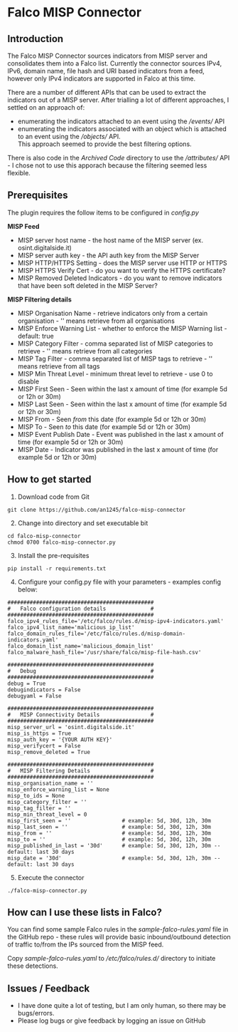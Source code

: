 # Falco MISP Connector

## Introduction
The Falco MISP Connector sources indicators from MISP server and consolidates them into a Falco list.  Currently the connector sources IPv4, IPv6, domain name, file hash and URI based indicators from a feed, however only IPv4 indicators are supported in Falco at this time.  

There are a number of different APIs that can be used to extract the indicators out of a MISP server.  After trialling a lot of different approaches, I settled on an approach of: 
- enumerating the indicators attached to an event using the */events/* API
- enumerating the indicators associated with an object which is attached to an event using the */objects/* API.  
This approach seemed to provide the best filtering options.  

There is also code in the *Archived Code* directory to use the */attributes/* API - I chose not to use this apporach because the filtering seemed less flexible.

## Prerequisites
The plugin requires the follow items to be configured in *config.py*

**MISP Feed**
- MISP server host name - the host name of the MISP server (ex. osint.digitalside.it)
- MISP server auth key - the API auth key from the MISP Server
- MISP HTTP/HTTPS Setting - does the MISP server use HTTP or HTTPS
- MISP HTTPS Verify Cert - do you want to verify the HTTPS certificate?
- MISP Removed Deleted Indicators - do you want to remove indicators that have been soft deleted in the MISP Server?

**MISP Filtering details**
- MISP Organisation Name - retrieve indicators only from a certain organisation - '' means retrieve from all organisations
- MISP Enforce Warning List - whether to enforce the MISP Warning list - default: true
- MISP Category Filter - comma separated list of MISP categories to retrieve - '' means retrieve from all categories
- MISP Tag Filter - comma separated list of MISP tags to retrieve - '' means retrieve from all tags
- MISP Min Threat Level - minimum threat level to retrieve - use 0 to disable
- MISP First Seen - Seen within the last x amount of time (for example 5d or 12h or 30m)
- MISP Last Seen - Seen within the last x amount of time (for example 5d or 12h or 30m)
- MISP From - Seen *from* this date (for example 5d or 12h or 30m)
- MISP To - Seen *to* this date (for example 5d or 12h or 30m)
- MISP Event Publish Date - Event was published in the last x amount of time (for example 5d or 12h or 30m)
- MISP Date - Indicator was published in the last x amount of time (for example 5d or 12h or 30m)

## How to get started
1. Download code from Git
```
git clone https://github.com/an1245/falco-misp-connector
```

2. Change into directory and set executable bit
```
cd falco-misp-connector
chmod 0700 falco-misp-connector.py
```

3. Install the pre-requisites
```
pip install -r requirements.txt
```

4. Configure your config.py file with your parameters - examples config below:
```
##############################################
#   Falco configuration details              #
##############################################
falco_ipv4_rules_file='/etc/falco/rules.d/misp-ipv4-indicators.yaml'
falco_ipv4_list_name='malicious_ip_list'
falco_domain_rules_file='/etc/falco/rules.d/misp-domain-indicators.yaml'
falco_domain_list_name='malicious_domain_list'
falco_malware_hash_file='/usr/share/falco/misp-file-hash.csv'

##############################################
#   Debug                                    #
##############################################
debug = True
debugindicators = False
debugyaml = False

##############################################
#   MISP Connectivity Details                #
##############################################
misp_server_url = 'osint.digitalside.it'
misp_is_https = True
misp_auth_key = '{YOUR AUTH KEY}'
misp_verifycert = False
misp_remove_deleted = True

##############################################
#   MISP Filtering Details                   #
##############################################
misp_organisation_name = ''
misp_enforce_warning_list = None
misp_to_ids = None
misp_category_filter = ''
misp_tag_filter = ''
misp_min_threat_level = 0
misp_first_seen = ''                # example: 5d, 30d, 12h, 30m
misp_last_seen = ''                 # example: 5d, 30d, 12h, 30m
misp_from = ''                      # example: 5d, 30d, 12h, 30m
misp_to = ''                        # example: 5d, 30d, 12h, 30m
misp_published_in_last = '30d'      # example: 5d, 30d, 12h, 30m -- default: last 30 days
misp_date = '30d'                   # example: 5d, 30d, 12h, 30m -- default: last 30 days
```

5. Execute the connector
```
./falco-misp-connector.py
```

## How can I use these lists in Falco?
You can find some sample Falco rules in the *sample-falco-rules.yaml* file in the GitHub repo - these rules will provide basic inbound/outbound detection of traffic to/from the IPs sourced from the MISP feed.

Copy *sample-falco-rules.yaml* to */etc/falco/rules.d/* directory to initiate these detections.

## Issues / Feedback
- I have done quite a lot of testing, but I am only human, so there may be bugs/errors.
- Please log bugs or give feedback by logging an issue on GitHub
